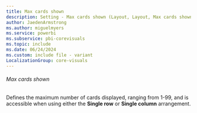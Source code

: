 ```yaml
---
title: Max cards shown
description: Setting - Max cards shown (Layout, Layout, Max cards shown)
author: JaedenArmstrong
ms.author: miguelmyers
ms.service: powerbi
ms.subservice: pbi-corevisuals
ms.topic: include
ms.date: 06/24/2024
ms.custom: include file - variant
LocalizationGroup: core-visuals
---
```

###### Max cards shown

Defines the maximum number of cards displayed, ranging from 1-99, and is accessible when using either the **Single row** or **Single column** arrangement.
